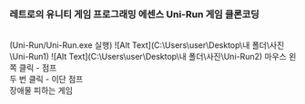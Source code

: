 ### 레트로의 유니티 게임 프로그래밍 에센스 Uni-Run 게임 클론코딩 
<br>(Uni-Run/Uni-Run.exe 실행)
![Alt Text](C:\Users\user\Desktop\내 폴더\사진\Uni-Run1)
![Alt Text](C:\Users\user\Desktop\내 폴더\사진\Uni-Run2)
마우스 왼쪽 클릭 - 점프
<br>두 번 클릭 - 이단 점프
<br>장애물 피하는 게임
